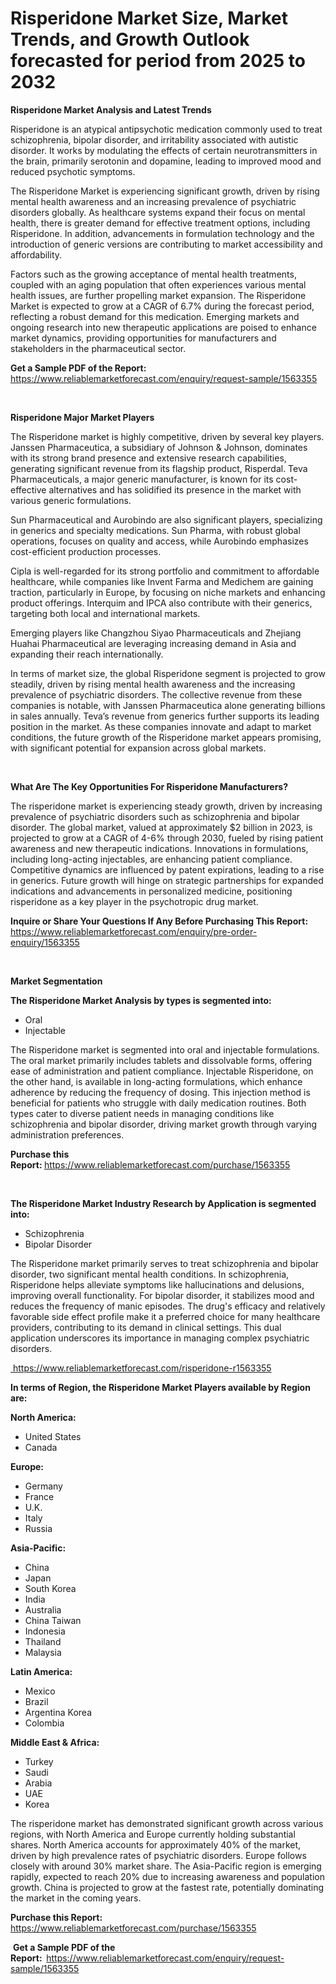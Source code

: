 <p><h1>Risperidone Market Size, Market Trends, and Growth Outlook forecasted for period from 2025 to 2032</h1></p><p><strong>Risperidone Market Analysis and Latest Trends</strong></p>
<p><p>Risperidone is an atypical antipsychotic medication commonly used to treat schizophrenia, bipolar disorder, and irritability associated with autistic disorder. It works by modulating the effects of certain neurotransmitters in the brain, primarily serotonin and dopamine, leading to improved mood and reduced psychotic symptoms.</p><p>The Risperidone Market is experiencing significant growth, driven by rising mental health awareness and an increasing prevalence of psychiatric disorders globally. As healthcare systems expand their focus on mental health, there is greater demand for effective treatment options, including Risperidone. In addition, advancements in formulation technology and the introduction of generic versions are contributing to market accessibility and affordability.</p><p>Factors such as the growing acceptance of mental health treatments, coupled with an aging population that often experiences various mental health issues, are further propelling market expansion. The Risperidone Market is expected to grow at a CAGR of 6.7% during the forecast period, reflecting a robust demand for this medication. Emerging markets and ongoing research into new therapeutic applications are poised to enhance market dynamics, providing opportunities for manufacturers and stakeholders in the pharmaceutical sector.</p></p>
<p><strong>Get a Sample PDF of the Report:&nbsp;</strong> <a href="https://www.reliablemarketforecast.com/enquiry/request-sample/1563355?utm_campaign=1900&utm_medium=2&utm_source=Github&utm_content=ia&utm_term=19042025&utm_id=risperidone">https://www.reliablemarketforecast.com/enquiry/request-sample/1563355</a></p>
<p>&nbsp;</p>
<p><strong>Risperidone Major Market Players</strong></p>
<p><p>The Risperidone market is highly competitive, driven by several key players. Janssen Pharmaceutica, a subsidiary of Johnson & Johnson, dominates with its strong brand presence and extensive research capabilities, generating significant revenue from its flagship product, Risperdal. Teva Pharmaceuticals, a major generic manufacturer, is known for its cost-effective alternatives and has solidified its presence in the market with various generic formulations. </p><p>Sun Pharmaceutical and Aurobindo are also significant players, specializing in generics and specialty medications. Sun Pharma, with robust global operations, focuses on quality and access, while Aurobindo emphasizes cost-efficient production processes.</p><p>Cipla is well-regarded for its strong portfolio and commitment to affordable healthcare, while companies like Invent Farma and Medichem are gaining traction, particularly in Europe, by focusing on niche markets and enhancing product offerings. Interquim and IPCA also contribute with their generics, targeting both local and international markets. </p><p>Emerging players like Changzhou Siyao Pharmaceuticals and Zhejiang Huahai Pharmaceutical are leveraging increasing demand in Asia and expanding their reach internationally. </p><p>In terms of market size, the global Risperidone segment is projected to grow steadily, driven by rising mental health awareness and the increasing prevalence of psychiatric disorders. The collective revenue from these companies is notable, with Janssen Pharmaceutica alone generating billions in sales annually. Teva’s revenue from generics further supports its leading position in the market. As these companies innovate and adapt to market conditions, the future growth of the Risperidone market appears promising, with significant potential for expansion across global markets.</p></p>
<p>&nbsp;</p>
<p><strong>What Are The Key Opportunities For Risperidone Manufacturers?</strong></p>
<p><p>The risperidone market is experiencing steady growth, driven by increasing prevalence of psychiatric disorders such as schizophrenia and bipolar disorder. The global market, valued at approximately $2 billion in 2023, is projected to grow at a CAGR of 4-6% through 2030, fueled by rising patient awareness and new therapeutic indications. Innovations in formulations, including long-acting injectables, are enhancing patient compliance. Competitive dynamics are influenced by patent expirations, leading to a rise in generics. Future growth will hinge on strategic partnerships for expanded indications and advancements in personalized medicine, positioning risperidone as a key player in the psychotropic drug market.</p></p>
<p><strong>Inquire or Share Your Questions If Any Before Purchasing This Report:</strong> <a href="https://www.reliablemarketforecast.com/enquiry/pre-order-enquiry/1563355?utm_campaign=1900&utm_medium=2&utm_source=Github&utm_content=ia&utm_term=19042025&utm_id=risperidone">https://www.reliablemarketforecast.com/enquiry/pre-order-enquiry/1563355</a></p>
<p>&nbsp;</p>
<p><strong>Market Segmentation</strong></p>
<p><strong>The Risperidone Market Analysis by types is segmented into:</strong></p>
<p><ul><li>Oral</li><li>Injectable</li></ul></p>
<p><p>The Risperidone market is segmented into oral and injectable formulations. The oral market primarily includes tablets and dissolvable forms, offering ease of administration and patient compliance. Injectable Risperidone, on the other hand, is available in long-acting formulations, which enhance adherence by reducing the frequency of dosing. This injection method is beneficial for patients who struggle with daily medication routines. Both types cater to diverse patient needs in managing conditions like schizophrenia and bipolar disorder, driving market growth through varying administration preferences.</p></p>
<p><strong>Purchase this Report:&nbsp;</strong><a href="https://www.reliablemarketforecast.com/purchase/1563355?utm_campaign=1900&utm_medium=2&utm_source=Github&utm_content=ia&utm_term=19042025&utm_id=risperidone">https://www.reliablemarketforecast.com/purchase/1563355</a></p>
<p>&nbsp;</p>
<p><strong>The Risperidone Market Industry Research by Application is segmented into:</strong></p>
<p><ul><li>Schizophrenia</li><li>Bipolar Disorder</li></ul></p>
<p><p>The Risperidone market primarily serves to treat schizophrenia and bipolar disorder, two significant mental health conditions. In schizophrenia, Risperidone helps alleviate symptoms like hallucinations and delusions, improving overall functionality. For bipolar disorder, it stabilizes mood and reduces the frequency of manic episodes. The drug's efficacy and relatively favorable side effect profile make it a preferred choice for many healthcare providers, contributing to its demand in clinical settings. This dual application underscores its importance in managing complex psychiatric disorders.</p></p>
<p><a href="https://www.reliablemarketforecast.com/risperidone-r1563355?utm_campaign=1900&utm_medium=2&utm_source=Github&utm_content=ia&utm_term=19042025&utm_id=risperidone">&nbsp;https://www.reliablemarketforecast.com/risperidone-r1563355</a></p>
<p><strong>In terms of Region, the Risperidone Market Players available by Region are:</strong></p>
<p>
    <p> <strong> North America: </strong>
        <ul>
            <li>United States</li>
            <li>Canada</li>
        </ul>
        </p> 
    <p> <strong> Europe: </strong>
        <ul>
            <li>Germany</li>
            <li>France</li>
            <li>U.K.</li>
            <li>Italy</li>
            <li>Russia</li>
        </ul>
        </p> 
    <p> <strong> Asia-Pacific: </strong>
        <ul>
            <li>China</li>
            <li>Japan</li>
            <li>South Korea</li>
            <li>India</li>
            <li>Australia</li>
            <li>China Taiwan</li>
            <li>Indonesia</li>
            <li>Thailand</li>
            <li>Malaysia</li>
        </ul>
        </p> 
    <p> <strong> Latin America: </strong>
        <ul>
            <li>Mexico</li>
            <li>Brazil</li>
            <li>Argentina Korea</li>
            <li>Colombia</li>
        </ul>
        </p> 
    <p> <strong> Middle East & Africa: </strong>
        <ul>
            <li>Turkey</li>
            <li>Saudi</li>
            <li>Arabia</li>
            <li>UAE</li>
            <li>Korea</li>
        </ul>
    </p>
    </p>
<p><p>The risperidone market has demonstrated significant growth across various regions, with North America and Europe currently holding substantial shares. North America accounts for approximately 40% of the market, driven by high prevalence rates of psychiatric disorders. Europe follows closely with around 30% market share. The Asia-Pacific region is emerging rapidly, expected to reach 20% due to increasing awareness and population growth. China is projected to grow at the fastest rate, potentially dominating the market in the coming years.</p></p>
<p><strong>Purchase this Report: </strong><a href="https://www.reliablemarketforecast.com/purchase/1563355?utm_campaign=1900&utm_medium=2&utm_source=Github&utm_content=ia&utm_term=19042025&utm_id=risperidone">https://www.reliablemarketforecast.com/purchase/1563355</a></p>
<p>&nbsp;<strong>Get a Sample PDF of the Report:&nbsp;&nbsp;</strong><a href="https://www.reliablemarketforecast.com/enquiry/request-sample/1563355?utm_campaign=1900&utm_medium=2&utm_source=Github&utm_content=ia&utm_term=19042025&utm_id=risperidone">https://www.reliablemarketforecast.com/enquiry/request-sample/1563355</a></p>
<p><strong></strong></p>
<p><p></p><p></p><p></p></p>